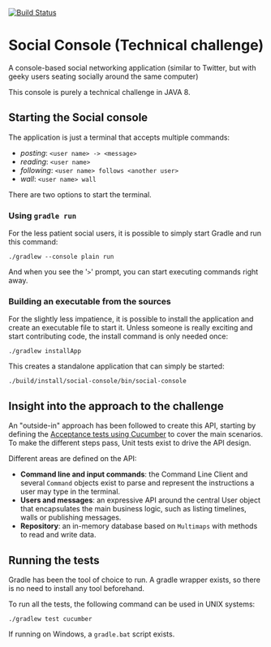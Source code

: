 [![Build Status](https://drone.io/github.com/siliconcat/social-console/status.png)](https://drone.io/github.com/siliconcat/social-console/latest)

# Social Console (Technical challenge)
A console-based social networking application (similar to Twitter, but with geeky users seating socially around the same computer) 

This console is purely a technical challenge in JAVA 8.

## Starting the Social console

The application is just a terminal that accepts multiple commands:

 * *posting*: `<user name> -> <message>`
 * *reading*: `<user name>`
 * *following*: `<user name> follows <another user>`
 * *wall*: `<user name> wall`

There are two options to start the terminal.

### Using `gradle run`

For the less patient social users, it is possible to simply start Gradle and run this command:

    ./gradlew --console plain run

And when you see the '`>`' prompt, you can start executing commands right away.

### Building an executable from the sources

For the slightly less impatience, it is possible to install the application and create an executable file to start it. Unless someone 
is really exciting and start contributing code, the install command is only needed once:

    ./gradlew installApp
   
This creates a standalone application that can simply be started:

    ./build/install/social-console/bin/social-console

## Insight into the approach to the challenge

An "outside-in" approach has been followed to create this API, starting by defining the [Acceptance tests using Cucumber](https://github.com/siliconcat/social-console/blob/master/src/cucumber/resources/timelines.feature) to cover the main scenarios.
To make the different steps pass, Unit tests exist to drive the API design.

Different areas are defined on the API:
 
 * **Command line and input commands**: the Command Line Client and several `Command` objects exist to parse and represent the instructions
a user may type in the terminal.
 * **Users and messages**: an expressive API around the central User object that encapsulates the main business logic, such as listing timelines, walls or publishing messages.
 * **Repository**: an in-memory database based on `Multimaps` with methods to read and write data.

## Running the tests

Gradle has been the tool of choice to run. A gradle wrapper exists, so there is no need to install any tool beforehand.

To run all the tests, the following command can be used in UNIX systems: 

    ./gradlew test cucumber

If running on Windows, a `gradle.bat` script exists.